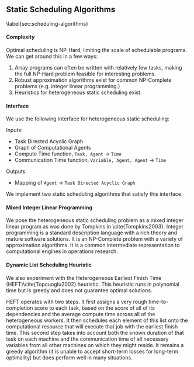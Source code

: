 
Static Scheduling Algorithms
----------------------------

\label{sec:scheduling-algorithms}


#### Complexity 

Optimal scheduling is NP-Hard; limiting the scale of schedulable programs.  We can get around this in a few ways:

1.  Array programs can often be written with relatively few tasks, making the full NP-Hard problem feasible for interesting problems.
2.  Robust approximation algorithms exist for common NP-Complete problems (e.g. integer linear programming.)
3.  Heuristics for heterogeneous static scheduling exist.


#### Interface

We use the following interface for heterogeneous static scheduling:

Inputs:

*   Task Directed Acyclic Graph
*   Graph of Computational Agents
*   Compute Time function,  `Task, Agent` $\rightarrow$ `Time`
*   Communication Time function,  `Variable, Agent, Agent` $\rightarrow$ `Time`

Outputs:

*   Mapping of `Agent` $\rightarrow$ `Task Directed Acyclic Graph`


We implement two static scheduling algorithms that satisfy this interface.


#### Mixed Integer Linear Programming

We pose the heterogeneous static scheduling problem as a mixed integer linear program as was done by Tompkins in \cite{Tompkins2003}.  Integer programming is a standard description language with a rich theory and mature software solutions.  It is an NP-Complete problem with a variety of approximation algorithms.  It is a common intermediate representation to computational engines in operations research.


#### Dynamic List Scheduling Heuristic

We also experiment with the Heterogeneous Earliest Finish Time (HEFT)\cite{Topcuoglu2002} heuristic.  This heuristic runs in polynomial time but is greedy and does not guarantee optimal solutions.

HEFT operates with two steps.  It first assigns a very rough time-to-completion score to each task, based on the score of all of its dependencies and the average compute time across all of the heterogeneous workers.  It then schedules each element of this list onto the computational resource that will execute that job with the earliest finish time.  This second step takes into account both the known duration of that task on each machine and the communication time of all necessary variables from all other machines on which they might reside.  It remains a greedy algorithm (it is unable to accept short-term losses for long-term optimality) but does perform well in many situations.
